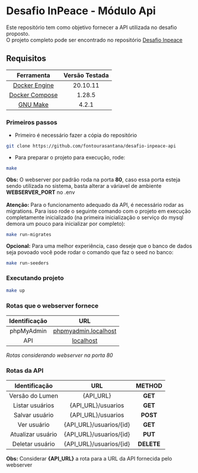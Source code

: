 # Desafio InPeace - Módulo Api
Este repositório tem como objetivo fornecer a API utilizada no desafio proposto.\
O projeto completo pode ser encontrado no repositório [Desafio Inpeace](https://github.com/fontourasantana/desafio-inpeace)

## Requisitos
|Ferramenta|Versão Testada|
|:-:|:-:|
|[Docker Engine](https://docs.docker.com/engine/)|20.10.11|
|[Docker Compose](https://docs.docker.com/compose/)|1.28.5|
|[GNU Make](https://www.gnu.org/software/make/)|4.2.1|

### Primeiros passos
- Primeiro é necessário fazer a cópia do repositório
```bash
git clone https://github.com/fontourasantana/desafio-inpeace-api
```
- Para preparar o projeto para execução, rode:
```bash
make
```
**Obs:** O webserver por padrão roda na porta **80**, caso essa porta esteja sendo utilizada no sistema, basta alterar a váriavel de ambiente **WEBSERVER_PORT** no .env\
\
**Atenção:** Para o funcionamento adequado da API, é necessário rodar as migrations. Para isso rode o seguinte comando com o projeto em execução completamente inicializado (na primeira inicialização o serviço do mysql demora um pouco para inicializar por completo):
```bash
make run-migrates
```
**Opcional:** Para uma melhor experiência, caso deseje que o banco de dados seja povoado você pode rodar o comando que faz o seed no banco:
```bash
make run-seeders
```
### Executando projeto
```bash
make up
```

### Rotas que o webserver fornece
|         Identificação         |                   URL                    |
|:-------------------------:|:----------------------------------------:|
|    phpMyAdmin     | [phpmyadmin.localhost](http://phpmyadmin.localhost/) |
|  API  | [localhost](http://localhost/) |

*Rotas considerando webserver na porta 80*

### Rotas da API
|Identificação|URL|METHOD|
|:---:|:---:|:---:|
|    Versão do Lumen     | {API_URL} |**GET**|
|    Listar usuários     | {API_URL}/usuarios |**GET**|
|    Salvar usuário     | {API_URL}/usuarios |**POST**|
|    Ver usuário     | {API_URL}/usuarios/{id} |**GET**|
|    Atualizar usuário     | {API_URL}/usuarios/{id} |**PUT**|
|    Deletar usuário     | {API_URL}/usuarios/{id} |**DELETE**|

**Obs:** Considerar **{API_URL}** a rota para a URL da API fornecida pelo webserver
